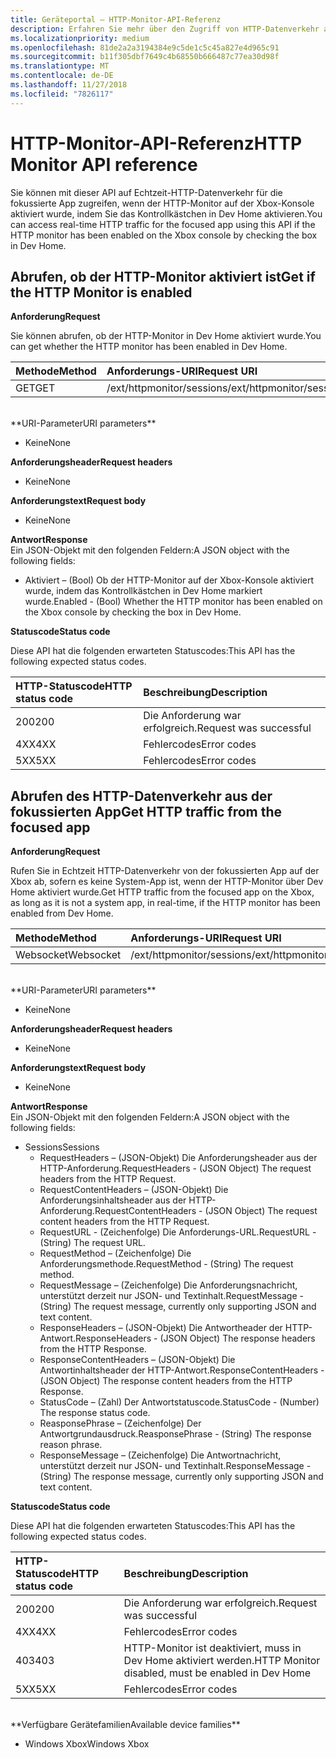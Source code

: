 ```yaml
---
title: Geräteportal – HTTP-Monitor-API-Referenz
description: Erfahren Sie mehr über den Zugriff von HTTP-Datenverkehr aus der fokussierten App auf einer Xbox.
ms.localizationpriority: medium
ms.openlocfilehash: 81de2a2a3194384e9c5de1c5c45a827e4d965c91
ms.sourcegitcommit: b11f305dbf7649c4b68550b666487c77ea30d98f
ms.translationtype: MT
ms.contentlocale: de-DE
ms.lasthandoff: 11/27/2018
ms.locfileid: "7826117"
---
```

# <a name="http-monitor-api-reference"></a><span data-ttu-id="2f26f-103">HTTP-Monitor-API-Referenz</span><span class="sxs-lookup"><span data-stu-id="2f26f-103">HTTP Monitor API reference</span></span>   
<span data-ttu-id="2f26f-104">Sie können mit dieser API auf Echtzeit-HTTP-Datenverkehr für die fokussierte App zugreifen, wenn der HTTP-Monitor auf der Xbox-Konsole aktiviert wurde, indem Sie das Kontrollkästchen in Dev Home aktivieren.</span><span class="sxs-lookup"><span data-stu-id="2f26f-104">You can access real-time HTTP traffic for the focused app using this API if the HTTP monitor has been enabled on the Xbox console by checking the box in Dev Home.</span></span>

## <a name="get-if-the-http-monitor-is-enabled"></a><span data-ttu-id="2f26f-105">Abrufen, ob der HTTP-Monitor aktiviert ist</span><span class="sxs-lookup"><span data-stu-id="2f26f-105">Get if the HTTP Monitor is enabled</span></span>

**<span data-ttu-id="2f26f-106">Anforderung</span><span class="sxs-lookup"><span data-stu-id="2f26f-106">Request</span></span>**

<span data-ttu-id="2f26f-107">Sie können abrufen, ob der HTTP-Monitor in Dev Home aktiviert wurde.</span><span class="sxs-lookup"><span data-stu-id="2f26f-107">You can get whether the HTTP monitor has been enabled in Dev Home.</span></span>

<span data-ttu-id="2f26f-108">Methode</span><span class="sxs-lookup"><span data-stu-id="2f26f-108">Method</span></span>      | <span data-ttu-id="2f26f-109">Anforderungs-URI</span><span class="sxs-lookup"><span data-stu-id="2f26f-109">Request URI</span></span>
:------     | :-----
<span data-ttu-id="2f26f-110">GET</span><span class="sxs-lookup"><span data-stu-id="2f26f-110">GET</span></span> | <span data-ttu-id="2f26f-111">/ext/httpmonitor/sessions</span><span class="sxs-lookup"><span data-stu-id="2f26f-111">/ext/httpmonitor/sessions</span></span>
<br />
**<span data-ttu-id="2f26f-112">URI-Parameter</span><span class="sxs-lookup"><span data-stu-id="2f26f-112">URI parameters</span></span>**

- <span data-ttu-id="2f26f-113">Keine</span><span class="sxs-lookup"><span data-stu-id="2f26f-113">None</span></span>

**<span data-ttu-id="2f26f-114">Anforderungsheader</span><span class="sxs-lookup"><span data-stu-id="2f26f-114">Request headers</span></span>**

- <span data-ttu-id="2f26f-115">Keine</span><span class="sxs-lookup"><span data-stu-id="2f26f-115">None</span></span>

**<span data-ttu-id="2f26f-116">Anforderungstext</span><span class="sxs-lookup"><span data-stu-id="2f26f-116">Request body</span></span>**

- <span data-ttu-id="2f26f-117">Keine</span><span class="sxs-lookup"><span data-stu-id="2f26f-117">None</span></span>

**<span data-ttu-id="2f26f-118">Antwort</span><span class="sxs-lookup"><span data-stu-id="2f26f-118">Response</span></span>**   
<span data-ttu-id="2f26f-119">Ein JSON-Objekt mit den folgenden Feldern:</span><span class="sxs-lookup"><span data-stu-id="2f26f-119">A JSON object with the following fields:</span></span>

* <span data-ttu-id="2f26f-120">Aktiviert – (Bool) Ob der HTTP-Monitor auf der Xbox-Konsole aktiviert wurde, indem das Kontrollkästchen in Dev Home markiert wurde.</span><span class="sxs-lookup"><span data-stu-id="2f26f-120">Enabled - (Bool) Whether the HTTP monitor has been enabled on the Xbox console by checking the box in Dev Home.</span></span>

**<span data-ttu-id="2f26f-121">Statuscode</span><span class="sxs-lookup"><span data-stu-id="2f26f-121">Status code</span></span>**

<span data-ttu-id="2f26f-122">Diese API hat die folgenden erwarteten Statuscodes:</span><span class="sxs-lookup"><span data-stu-id="2f26f-122">This API has the following expected status codes.</span></span>

<span data-ttu-id="2f26f-123">HTTP-Statuscode</span><span class="sxs-lookup"><span data-stu-id="2f26f-123">HTTP status code</span></span>      | <span data-ttu-id="2f26f-124">Beschreibung</span><span class="sxs-lookup"><span data-stu-id="2f26f-124">Description</span></span>
:------     | :-----
<span data-ttu-id="2f26f-125">200</span><span class="sxs-lookup"><span data-stu-id="2f26f-125">200</span></span> | <span data-ttu-id="2f26f-126">Die Anforderung war erfolgreich.</span><span class="sxs-lookup"><span data-stu-id="2f26f-126">Request was successful</span></span>
<span data-ttu-id="2f26f-127">4XX</span><span class="sxs-lookup"><span data-stu-id="2f26f-127">4XX</span></span> | <span data-ttu-id="2f26f-128">Fehlercodes</span><span class="sxs-lookup"><span data-stu-id="2f26f-128">Error codes</span></span>
<span data-ttu-id="2f26f-129">5XX</span><span class="sxs-lookup"><span data-stu-id="2f26f-129">5XX</span></span> | <span data-ttu-id="2f26f-130">Fehlercodes</span><span class="sxs-lookup"><span data-stu-id="2f26f-130">Error codes</span></span>

## <a name="get-http-traffic-from-the-focused-app"></a><span data-ttu-id="2f26f-131">Abrufen des HTTP-Datenverkehr aus der fokussierten App</span><span class="sxs-lookup"><span data-stu-id="2f26f-131">Get HTTP traffic from the focused app</span></span>
**<span data-ttu-id="2f26f-132">Anforderung</span><span class="sxs-lookup"><span data-stu-id="2f26f-132">Request</span></span>**

<span data-ttu-id="2f26f-133">Rufen Sie in Echtzeit HTTP-Datenverkehr von der fokussierten App auf der Xbox ab, sofern es keine System-App ist, wenn der HTTP-Monitor über Dev Home aktiviert wurde.</span><span class="sxs-lookup"><span data-stu-id="2f26f-133">Get HTTP traffic from the focused app on the Xbox, as long as it is not a system app, in real-time, if the HTTP monitor has been enabled from Dev Home.</span></span>

<span data-ttu-id="2f26f-134">Methode</span><span class="sxs-lookup"><span data-stu-id="2f26f-134">Method</span></span>      | <span data-ttu-id="2f26f-135">Anforderungs-URI</span><span class="sxs-lookup"><span data-stu-id="2f26f-135">Request URI</span></span>
:------     | :-----
<span data-ttu-id="2f26f-136">Websocket</span><span class="sxs-lookup"><span data-stu-id="2f26f-136">Websocket</span></span> | <span data-ttu-id="2f26f-137">/ext/httpmonitor/sessions</span><span class="sxs-lookup"><span data-stu-id="2f26f-137">/ext/httpmonitor/sessions</span></span>
<br />
**<span data-ttu-id="2f26f-138">URI-Parameter</span><span class="sxs-lookup"><span data-stu-id="2f26f-138">URI parameters</span></span>**

- <span data-ttu-id="2f26f-139">Keine</span><span class="sxs-lookup"><span data-stu-id="2f26f-139">None</span></span>

**<span data-ttu-id="2f26f-140">Anforderungsheader</span><span class="sxs-lookup"><span data-stu-id="2f26f-140">Request headers</span></span>**

- <span data-ttu-id="2f26f-141">Keine</span><span class="sxs-lookup"><span data-stu-id="2f26f-141">None</span></span>

**<span data-ttu-id="2f26f-142">Anforderungstext</span><span class="sxs-lookup"><span data-stu-id="2f26f-142">Request body</span></span>**

- <span data-ttu-id="2f26f-143">Keine</span><span class="sxs-lookup"><span data-stu-id="2f26f-143">None</span></span>

**<span data-ttu-id="2f26f-144">Antwort</span><span class="sxs-lookup"><span data-stu-id="2f26f-144">Response</span></span>**   
<span data-ttu-id="2f26f-145">Ein JSON-Objekt mit den folgenden Feldern:</span><span class="sxs-lookup"><span data-stu-id="2f26f-145">A JSON object with the following fields:</span></span>

* <span data-ttu-id="2f26f-146">Sessions</span><span class="sxs-lookup"><span data-stu-id="2f26f-146">Sessions</span></span>
    * <span data-ttu-id="2f26f-147">RequestHeaders – (JSON-Objekt) Die Anforderungsheader aus der HTTP-Anforderung.</span><span class="sxs-lookup"><span data-stu-id="2f26f-147">RequestHeaders - (JSON Object) The request headers from the HTTP Request.</span></span>
    * <span data-ttu-id="2f26f-148">RequestContentHeaders – (JSON-Objekt) Die Anforderungsinhaltsheader aus der HTTP-Anforderung.</span><span class="sxs-lookup"><span data-stu-id="2f26f-148">RequestContentHeaders - (JSON Object) The request content headers from the HTTP Request.</span></span>
    * <span data-ttu-id="2f26f-149">RequestURL - (Zeichenfolge) Die Anforderungs-URL.</span><span class="sxs-lookup"><span data-stu-id="2f26f-149">RequestURL - (String) The request URL.</span></span>
    * <span data-ttu-id="2f26f-150">RequestMethod – (Zeichenfolge) Die Anforderungsmethode.</span><span class="sxs-lookup"><span data-stu-id="2f26f-150">RequestMethod - (String) The request method.</span></span>
    * <span data-ttu-id="2f26f-151">RequestMessage – (Zeichenfolge) Die Anforderungsnachricht, unterstützt derzeit nur JSON- und Textinhalt.</span><span class="sxs-lookup"><span data-stu-id="2f26f-151">RequestMessage - (String) The request message, currently only supporting JSON and text content.</span></span>
    * <span data-ttu-id="2f26f-152">ResponseHeaders – (JSON-Objekt) Die Antwortheader der HTTP-Antwort.</span><span class="sxs-lookup"><span data-stu-id="2f26f-152">ResponseHeaders - (JSON Object) The response headers from the HTTP Response.</span></span>
    * <span data-ttu-id="2f26f-153">ResponseContentHeaders – (JSON-Objekt) Die Antwortinhaltsheader der HTTP-Antwort.</span><span class="sxs-lookup"><span data-stu-id="2f26f-153">ResponseContentHeaders - (JSON Object) The response content headers from the HTTP Response.</span></span>
    * <span data-ttu-id="2f26f-154">StatusCode – (Zahl) Der Antwortstatuscode.</span><span class="sxs-lookup"><span data-stu-id="2f26f-154">StatusCode - (Number) The response status code.</span></span>
    * <span data-ttu-id="2f26f-155">ReasponsePhrase – (Zeichenfolge) Der Antwortgrundausdruck.</span><span class="sxs-lookup"><span data-stu-id="2f26f-155">ReasponsePhrase - (String) The response reason phrase.</span></span>
    * <span data-ttu-id="2f26f-156">ResponseMessage – (Zeichenfolge) Die Antwortnachricht, unterstützt derzeit nur JSON- und Textinhalt.</span><span class="sxs-lookup"><span data-stu-id="2f26f-156">ResponseMessage - (String) The response message, currently only supporting JSON and text content.</span></span>

**<span data-ttu-id="2f26f-157">Statuscode</span><span class="sxs-lookup"><span data-stu-id="2f26f-157">Status code</span></span>**

<span data-ttu-id="2f26f-158">Diese API hat die folgenden erwarteten Statuscodes:</span><span class="sxs-lookup"><span data-stu-id="2f26f-158">This API has the following expected status codes.</span></span>

<span data-ttu-id="2f26f-159">HTTP-Statuscode</span><span class="sxs-lookup"><span data-stu-id="2f26f-159">HTTP status code</span></span>      | <span data-ttu-id="2f26f-160">Beschreibung</span><span class="sxs-lookup"><span data-stu-id="2f26f-160">Description</span></span>
:------     | :-----
<span data-ttu-id="2f26f-161">200</span><span class="sxs-lookup"><span data-stu-id="2f26f-161">200</span></span> | <span data-ttu-id="2f26f-162">Die Anforderung war erfolgreich.</span><span class="sxs-lookup"><span data-stu-id="2f26f-162">Request was successful</span></span>
<span data-ttu-id="2f26f-163">4XX</span><span class="sxs-lookup"><span data-stu-id="2f26f-163">4XX</span></span> | <span data-ttu-id="2f26f-164">Fehlercodes</span><span class="sxs-lookup"><span data-stu-id="2f26f-164">Error codes</span></span>
<span data-ttu-id="2f26f-165">403</span><span class="sxs-lookup"><span data-stu-id="2f26f-165">403</span></span> | <span data-ttu-id="2f26f-166">HTTP-Monitor ist deaktiviert, muss in Dev Home aktiviert werden.</span><span class="sxs-lookup"><span data-stu-id="2f26f-166">HTTP Monitor disabled, must be enabled in Dev Home</span></span>
<span data-ttu-id="2f26f-167">5XX</span><span class="sxs-lookup"><span data-stu-id="2f26f-167">5XX</span></span> | <span data-ttu-id="2f26f-168">Fehlercodes</span><span class="sxs-lookup"><span data-stu-id="2f26f-168">Error codes</span></span>

<br />
**<span data-ttu-id="2f26f-169">Verfügbare Gerätefamilien</span><span class="sxs-lookup"><span data-stu-id="2f26f-169">Available device families</span></span>**

* <span data-ttu-id="2f26f-170">Windows Xbox</span><span class="sxs-lookup"><span data-stu-id="2f26f-170">Windows Xbox</span></span>